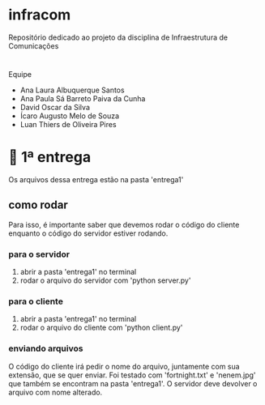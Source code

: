 # infracom

Repositório dedicado ao projeto da disciplina de Infraestrutura de Comunicações
# 
Equipe
- Ana Laura Albuquerque Santos
- Ana Paula Sá Barreto Paiva da Cunha
- David Oscar da Silva
- Ícaro Augusto Melo de Souza
- Luan Thiers de Oliveira Pires

# 🌸 1ª entrega

Os arquivos dessa entrega estão na pasta 'entrega1'

## como rodar

Para isso, é importante saber que devemos rodar o código do cliente enquanto o código do servidor estiver rodando.

### para o servidor

1. abrir a pasta 'entrega1' no terminal
2. rodar o arquivo do servidor com 'python server.py'

### para o cliente

1. abrir a pasta 'entrega1' no terminal
2. rodar o arquivo do cliente com 'python client.py'

### enviando arquivos

O código do cliente irá pedir o nome do arquivo, juntamente com sua extensão, que se quer enviar. Foi testado com 'fortnight.txt' e 'nenem.jpg' que também se encontram na pasta 'entrega1'. O servidor deve devolver o arquivo com nome alterado.
